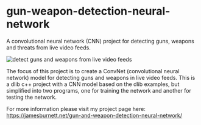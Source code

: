 # gun-weapon-detection-neural-network

A convolutional neural network (CNN) project for detecting guns, weapons and threats from live video feeds.

![detect guns and weapons from live video feeds](https://jamesburnett.net/wp-content/uploads/2022/10/detect-guns-weapons-from-video-feeds.gif)

The focus of this project is to create a ConvNet (convolutional neural network) model for detecting guns and weapons in live video feeds. This is a dlib c++ project with a CNN model based on the dlib examples, but simplified into two programs, one for training the network and another for testing the network.

For more information please visit my project page here: https://jamesburnett.net/gun-and-weapon-detection-neural-network/